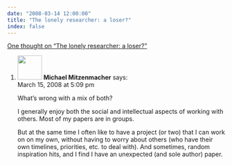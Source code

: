 ```yaml
---
date: "2008-03-14 12:00:00"
title: "The lonely researcher: a loser?"
index: false
---
```


[One thought on &ldquo;The lonely researcher: a loser?&rdquo;](/lemire/blog/2008/03-14-the-lonely-researcher-a-loser)

<ol class="comment-list">
<li id="comment-49782" class="comment even thread-even depth-1">
<div class="comment-author vcard">
<img alt src="https://secure.gravatar.com/avatar/b4f7452c0ec9116cd0e4cdb9c3262726?s=56&#038;d=mm&#038;r=g" srcset="https://secure.gravatar.com/avatar/b4f7452c0ec9116cd0e4cdb9c3262726?s=112&#038;d=mm&#038;r=g 2x" class="avatar avatar-56 photo" height="56" width="56" decoding="async" /> <b class="fn">Michael Mitzenmacher</b> <span class="says">says:</span> </div>
<div class="comment-metadata"><time datetime="2008-03-15T17:09:24+00:00">March 15, 2008 at 5:09 pm</time></a> </div>
<div class="comment-content">
<p>What&rsquo;s wrong with a mix of both?</p>
<p>I generally enjoy both the social and intellectual aspects of working with others. Most of my papers are in groups.</p>
<p>But at the same time I often like to have a project (or two) that I can work on on my own, without having to worry about others (who have their own timelines, priorities, etc. to deal with). And sometimes, random inspiration hits, and I find I have an unexpected (and sole author) paper.</p>
</div>
</li>
</ol>
